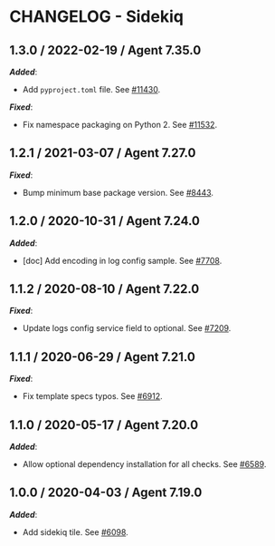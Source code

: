 # CHANGELOG - Sidekiq

## 1.3.0 / 2022-02-19 / Agent 7.35.0

***Added***: 

* Add `pyproject.toml` file. See [#11430](https://github.com/DataDog/integrations-core/pull/11430).

***Fixed***: 

* Fix namespace packaging on Python 2. See [#11532](https://github.com/DataDog/integrations-core/pull/11532).


## 1.2.1 / 2021-03-07 / Agent 7.27.0

***Fixed***: 

* Bump minimum base package version. See [#8443](https://github.com/DataDog/integrations-core/pull/8443).


## 1.2.0 / 2020-10-31 / Agent 7.24.0

***Added***: 

* [doc] Add encoding in log config sample. See [#7708](https://github.com/DataDog/integrations-core/pull/7708).


## 1.1.2 / 2020-08-10 / Agent 7.22.0

***Fixed***: 

* Update logs config service field to optional. See [#7209](https://github.com/DataDog/integrations-core/pull/7209).


## 1.1.1 / 2020-06-29 / Agent 7.21.0

***Fixed***: 

* Fix template specs typos. See [#6912](https://github.com/DataDog/integrations-core/pull/6912).


## 1.1.0 / 2020-05-17 / Agent 7.20.0

***Added***: 

* Allow optional dependency installation for all checks. See [#6589](https://github.com/DataDog/integrations-core/pull/6589).


## 1.0.0 / 2020-04-03 / Agent 7.19.0

***Added***: 

* Add sidekiq tile. See [#6098](https://github.com/DataDog/integrations-core/pull/6098).


